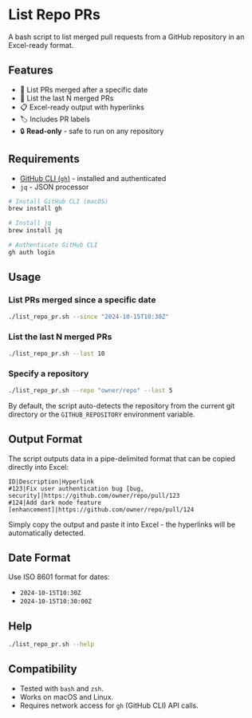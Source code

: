 # List Repo PRs

A bash script to list merged pull requests from a GitHub repository in an Excel-ready format.

## Features

- 📅 List PRs merged after a specific date
- 🔢 List the last N merged PRs
- 📋 Excel-ready output with hyperlinks
- 🏷️ Includes PR labels
- 🔒 **Read-only** - safe to run on any repository

## Requirements

- [GitHub CLI (`gh`)](https://cli.github.com/) - installed and authenticated
- `jq` - JSON processor

```bash
# Install GitHub CLI (macOS)
brew install gh

# Install jq
brew install jq

# Authenticate GitHub CLI
gh auth login
```

## Usage

### List PRs merged since a specific date

```bash
./list_repo_pr.sh --since "2024-10-15T10:30Z"
```

### List the last N merged PRs

```bash
./list_repo_pr.sh --last 10
```

### Specify a repository

```bash
./list_repo_pr.sh --repo "owner/repo" --last 5
```

By default, the script auto-detects the repository from the current git directory or the `GITHUB_REPOSITORY` environment variable.

## Output Format

The script outputs data in a pipe-delimited format that can be copied directly into Excel:

```
ID|Description|Hyperlink
#123|Fix user authentication bug [bug, security]|https://github.com/owner/repo/pull/123
#124|Add dark mode feature [enhancement]|https://github.com/owner/repo/pull/124
```

Simply copy the output and paste it into Excel - the hyperlinks will be automatically detected.

## Date Format

Use ISO 8601 format for dates:
- `2024-10-15T10:30Z`
- `2024-10-15T10:30:00Z`

## Help

```bash
./list_repo_pr.sh --help
```

## Compatibility

- Tested with `bash` and `zsh`.
- Works on macOS and Linux.
- Requires network access for `gh` (GitHub CLI) API calls.

